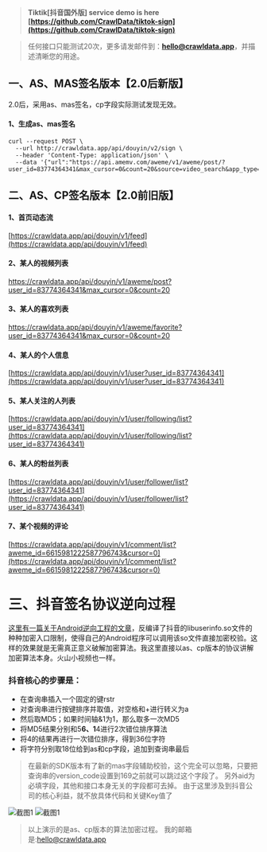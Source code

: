 > **Tiktik[抖音国外版] service demo is here [https://github.com/CrawlData/tiktok-sign](https://github.com/CrawlData/tiktok-sign)**


>任何接口只能测试20次，更多请发邮件到：**hello@crawldata.app**，并描述清晰您的用途。

## 一、AS、MAS签名版本【2.0后新版】
2.0后，采用as、mas签名，cp字段实际测试发现无效。
#### 1、生成as、mas签名
```
curl --request POST \
  --url http://crawldata.app/api/douyin/v2/sign \
  --header 'Content-Type: application/json' \
  --data '{"url":"https://api.amemv.com/aweme/v1/aweme/post/?user_id=83774364341&max_cursor=0&count=20&source=video_search&app_type=normal&manifest_version_code=201&_rticket=1540307722505&ac=wifi&device_id=52650937206&iid=47182912991&os_version=8.1.0&channel=wandoujia&version_code=201&device_type=ONEPLUS%20A5000&language=zh&uuid=866265035315870&resolution=1080*1920&openudid=4617150637217100&update_version_code=2003&app_name=aweme&version_name=2.0.1&os_api=27&device_brand=OnePlus&ssmix=a&device_platform=android&dpi=420&aid=1128"}'
```

## 二、AS、CP签名版本【2.0前旧版】

#### 1、首页动态流

[https://crawldata.app/api/douyin/v1/feed](https://crawldata.app/api/douyin/v1/feed)

#### 2、某人的视频列表

[https://crawldata.app/api/douyin/v1/aweme/post?user_id=83774364341&max_cursor=0&count=20
](https://crawldata.app/api/douyin/v1/aweme/post?user_id=83774364341&max_cursor=0&count=20)

#### 3、某人的喜欢列表

[https://crawldata.app/api/douyin/v1/aweme/favorite?user_id=83774364341&max_cursor=0&count=20
](https://crawldata.app/api/douyin/v1/aweme/favorite?user_id=83774364341&max_cursor=0&count=20)

#### 4、某人的个人信息

[https://crawldata.app/api/douyin/v1/user?user_id=83774364341](https://crawldata.app/api/douyin/v1/user?user_id=83774364341)

#### 5、某人关注的人列表

[https://crawldata.app/api/douyin/v1/user/following/list?user_id=83774364341](https://crawldata.app/api/douyin/v1/user/following/list?user_id=83774364341)

#### 6、某人的粉丝列表

[https://crawldata.app/api/douyin/v1/user/follower/list?user_id=83774364341](https://crawldata.app/api/douyin/v1/user/follower/list?user_id=83774364341)

#### 7、某个视频的评论

[https://crawldata.app/api/douyin/v1/comment/list?aweme_id=6615981222587796743&cursor=0](https://crawldata.app/api/douyin/v1/comment/list?aweme_id=6615981222587796743&cursor=0)


# 三、抖音签名协议逆向过程

[这里有一篇关于Android逆向工程的文章](http://www.520monkey.com/archives/1081)，反编译了抖音的libuserinfo.so文件的种种加密入口限制，使得自己的Android程序可以调用该so文件直接加密校验。这样的效果就是无需真正意义破解加密算法。我这里直接以as、cp版本的协议讲解加密算法本身。火山小视频也一样。

### 抖音核心的步骤是：

+ 在查询串插入一个固定的键rstr
+ 对查询串进行按键排序并取值，对空格和+进行转义为a
+ 然后取MD5；如果时间轴&1为1，那么取多一次MD5
+ 将MD5结果分别和5******6、1******4进行2次错位排序算法
+ 将4的结果再进行一次错位排序，得到36位字符
+ 将字符分别取18位给到as和cp字段，追加到查询串最后

>在最新的SDK版本有了新的mas字段辅助校验，这个完全可以忽略，只要把查询串的version_code设置到169之前就可以跳过这个字段了。
另外aid为必填字段，其他和接口本身无关的字段都可去掉。
>由于这里涉及到抖音公司的核心利益，就不放具体代码和关键Key值了

![截图1](http://yxshare.oss-cn-hangzhou.aliyuncs.com/Screen%20Shot%202018-05-21%20at%2022.04.56.png)
![截图1](http://yxshare.oss-cn-hangzhou.aliyuncs.com/Screen%20Shot%202018-05-21%20at%2022.05.07.png)

> 以上演示的是as、cp版本的算法加密过程。
> 我的邮箱是:hello@crawldata.app




